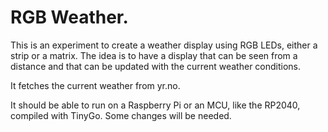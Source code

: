 # RGB Weather.

This is an experiment to create a weather display using RGB LEDs, either a strip or a matrix. The idea is to 
have a display that can be seen from a distance and that can be updated with the current weather conditions.

It fetches the current weather from yr.no.

It should be able to run on a Raspberry Pi or an MCU, like the RP2040, compiled with TinyGo. Some changes will be needed.